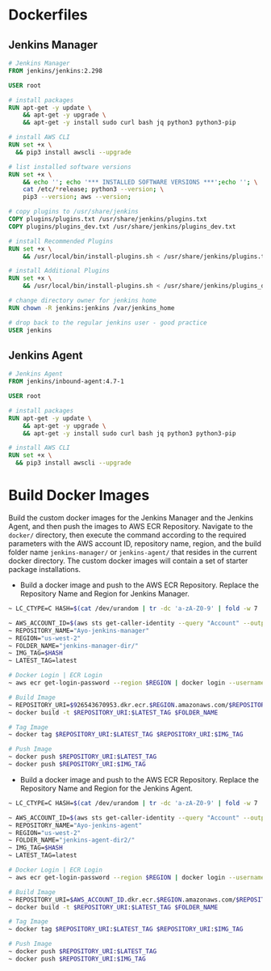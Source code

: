 # Dockerfiles

## Jenkins Manager

```Dockerfile
# Jenkins Manager
FROM jenkins/jenkins:2.298

USER root

# install packages
RUN apt-get -y update \
    && apt-get -y upgrade \
    && apt-get -y install sudo curl bash jq python3 python3-pip

# install AWS CLI
RUN set +x \
  && pip3 install awscli --upgrade

# list installed software versions
RUN set +x \
    && echo ''; echo '*** INSTALLED SOFTWARE VERSIONS ***';echo ''; \
    cat /etc/*release; python3 --version; \
    pip3 --version; aws --version;

# copy plugins to /usr/share/jenkins
COPY plugins/plugins.txt /usr/share/jenkins/plugins.txt
COPY plugins/plugins_dev.txt /usr/share/jenkins/plugins_dev.txt

# install Recommended Plugins
RUN set +x \
    && /usr/local/bin/install-plugins.sh < /usr/share/jenkins/plugins.txt

# install Additional Plugins
RUN set +x \
    && /usr/local/bin/install-plugins.sh < /usr/share/jenkins/plugins_dev.txt

# change directory owner for jenkins home
RUN chown -R jenkins:jenkins /var/jenkins_home

# drop back to the regular jenkins user - good practice
USER jenkins
```

## Jenkins Agent

```Dockerfile
# Jenkins Agent
FROM jenkins/inbound-agent:4.7-1

USER root

# install packages
RUN apt-get -y update \
    && apt-get -y upgrade \
    && apt-get -y install sudo curl bash jq python3 python3-pip

# install AWS CLI
RUN set +x \
  && pip3 install awscli --upgrade
```

# Build Docker Images

Build the custom docker images for the Jenkins Manager and the Jenkins Agent, and then push the images to AWS ECR Repository. Navigate to the `docker/` directory, then execute the command according to the required parameters with the AWS account ID, repository name, region, and the build folder name `jenkins-manager/` or `jenkins-agent/` that resides in the current docker directory. The custom docker images will contain a set of starter package installations.

- Build a docker image and push to the AWS ECR Repository. Replace the Repository Name and Region for Jenkins Manager.

```bash
~ LC_CTYPE=C HASH=$(cat /dev/urandom | tr -dc 'a-zA-Z0-9' | fold -w 7 | head -n 1)

~ AWS_ACCOUNT_ID=$(aws sts get-caller-identity --query "Account" --output text)
~ REPOSITORY_NAME="Ayo-jenkins-manager"
~ REGION="us-west-2"
~ FOLDER_NAME="jenkins-manager-dir/"
~ IMG_TAG=$HASH
~ LATEST_TAG=latest

# Docker Login | ECR Login
~ aws ecr get-login-password --region $REGION | docker login --username AWS --password-stdin $AWS_ACCOUNT_ID.dkr.ecr.$REGION.amazonaws.com

# Build Image
~ REPOSITORY_URI=$926543670953.dkr.ecr.$REGION.amazonaws.com/$REPOSITORY_NAME
~ docker build -t $REPOSITORY_URI:$LATEST_TAG $FOLDER_NAME

# Tag Image
~ docker tag $REPOSITORY_URI:$LATEST_TAG $REPOSITORY_URI:$IMG_TAG

# Push Image
~ docker push $REPOSITORY_URI:$LATEST_TAG
~ docker push $REPOSITORY_URI:$IMG_TAG
```

- Build a docker image and push to the AWS ECR Repository. Replace the Repository Name and Region for the Jenkins Agent.

```bash
~ LC_CTYPE=C HASH=$(cat /dev/urandom | tr -dc 'a-zA-Z0-9' | fold -w 7 | head -n 1)

~ AWS_ACCOUNT_ID=$(aws sts get-caller-identity --query "Account" --output text)
~ REPOSITORY_NAME="Ayo-jenkins-agent"
~ REGION="us-west-2"
~ FOLDER_NAME="jenkins-agent-dir2/"
~ IMG_TAG=$HASH
~ LATEST_TAG=latest

# Docker Login | ECR Login
~ aws ecr get-login-password --region $REGION | docker login --username AWS --password-stdin $AWS_ACCOUNT_ID.dkr.ecr.$REGION.amazonaws.com

# Build Image
~ REPOSITORY_URI=$AWS_ACCOUNT_ID.dkr.ecr.$REGION.amazonaws.com/$REPOSITORY_NAME
~ docker build -t $REPOSITORY_URI:$LATEST_TAG $FOLDER_NAME

# Tag Image
~ docker tag $REPOSITORY_URI:$LATEST_TAG $REPOSITORY_URI:$IMG_TAG

# Push Image
~ docker push $REPOSITORY_URI:$LATEST_TAG
~ docker push $REPOSITORY_URI:$IMG_TAG
```
